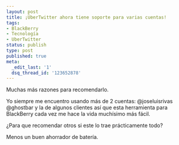 ```yaml
---
layout: post
title: ¡ÜberTwitter ahora tiene soporte para varias cuentas!
tags:
- BlackBerry
- Tecnología
- UberTwitter
status: publish
type: post
published: true
meta:
  _edit_last: '1'
  dsq_thread_id: '123652878'
---
```

Muchas más razones para recomendarlo.

Yo siempre me encuentro usando más de 2 cuentas: @joseluisrivas @ghostbar y la de algunos clientes así que esta herramienta para BlackBerry cada vez me hace la vida muchísimo más fácil.

¿Para que recomendar otros si este lo trae prácticamente todo?

Menos un buen ahorrador de batería.
